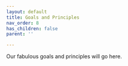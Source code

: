 ```yaml
---
layout: default
title: Goals and Principles
nav_order: 8
has_children: false
parent: ''

---
```

Our fabulous goals and principles will go here.
